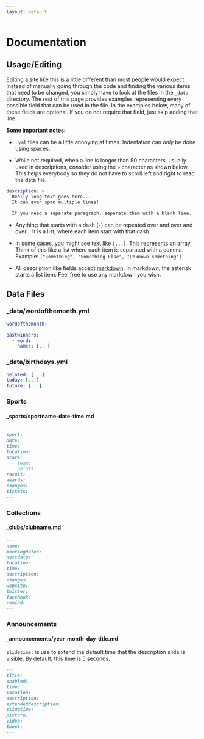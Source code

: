 ```yaml
---
layout: default
---
```


# Documentation

## Usage/Editing

Editing a site like this is a little different than most people would expect.
Instead of manually going through the code and finding the various items that 
need to be changed, you simply have to look at the files in the `_data` 
directory. The rest of this page provides examples representing every possible 
field that can be used in the file. In the examples below, many of these fields 
are optional. If you do not require that field, just skip adding that line.

**Some important notes:** 

* `.yml` files can be a little annoying at times. Indentation can _only_ be done 
using spaces. 

* While not required, when a line is longer than 80 characters, 
usually used in descriptions, consider using the `>` character as shown below.
This helps everybody so they do not have to scroll left and right to read the 
data file.

```yml
description: >
  Really long text goes here...
  It can even span multiple lines!

  If you need a separate paragraph, separate them with a blank line.
```

* Anything that starts with a dash (`-`) can be repeated over and over and over...
It is a list, where each item start with that dash.

* In some cases, you might see text like `[...]`.
This represents an array. Think of this like a list where each item is separated with 
a comma. Example: `["Something", "Something Else", "Unknown something"]`

* All description like fields accept 
[markdown](https://help.github.com/articles/basic-writing-and-formatting-syntax/).
In markdown, the asterisk starts a list item. Feel free to use any markdown you wish.

## Data Files

### _data/wordofthemonth.yml

```yml
wordofthemonth: 

pastwinners:
  - word: 
    names: [...]
```

### _data/birthdays.yml

```yml
belated: [...]
today: [...]
future: [...]
```

### Sports

#### _sports/sportname-date-time.md

```md
---
sport:
date: 
time: 
location: 
score:
  - team: 
    points: 
result: 
awards: 
changes: 
tickets: 
---
```

### Collections

#### _clubs/clubname.md

```md
---
name: 
meetingdates: 
nextdate: 
location: 
time: 
description: 
changes: 
website:
twitter:
facebook:
remind:
---
```

### Announcements

#### _announcements/year-month-day-title.md

`slidetime:` is use to extend the default time that the description slide 
is visible. By default, this time is 5 seconds.

```md
---
title: 
enabled: 
time: 
location: 
description: 
extendeddescription: 
slidetime: 
picture: 
video: 
tweet: 
---
```

